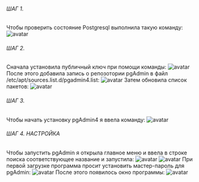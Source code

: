 ###### ШАГ 1.
 Чтобы проверить состояние Postgresql выполнила такую команду:
 ![avatar](https://sun9-46.userapi.com/impg/ExPlod3UMOjXYIrTYxNHO8aQXykx0AjjwowNFg/0DlWiekyzuk.jpg?size=567x201&quality=96&sign=5080e238772cd0e92bd27381064117f5&type=album)
###### ШАГ 2.
Сначала установила публичный ключ при помощи команды:
![avatar](https://sun9-84.userapi.com/impg/9s6LWgY75Rn9D6hKBDsMA1wKhZE3fKoTsuYFBw/f0JFxgLRyvw.jpg?size=807x95&quality=96&sign=7d766ea597d54a3e479bc05b062bc4ef&type=album)
После этого добавила запись о репозотории pgAdmin в файл /etc/apt/sources.list.d/pgadmin4.list:
![avatar](https://sun9-76.userapi.com/impg/T4au21ws7QGZ2sLYp1EzktsRc2F0XghYklX5wg/TPf-HdrtpvM.jpg?size=800x30&quality=96&sign=a4195f1585aeda9075a2c6a35785eb6a&type=album)
Затем обновила список пакетов:
![avatar](https://sun9-25.userapi.com/impg/oKpSsvP3Izf77Cht4SkX9Zu71gECEh1yWxkdeg/ZcqQks-0kew.jpg?size=555x96&quality=96&sign=3f131a8882450eafffc0514ef4257d5f&type=album)
###### ШАГ 3.
Чтобы начать установку pgAdmin4 я ввела команду:
![avatar](https://sun9-34.userapi.com/impg/vSyQVfAhKXgt1CMxljfxaqqXu-K9Bd4zaUayLQ/ucA_1DXaCNw.jpg?size=402x84&quality=96&sign=260b74ddca75296fc84aa7968c0c89f4&type=album)
###### ШАГ 4. НАСТРОЙКА
 Чтобы запустить pgAdmin я открыла главное меню и ввела в строке поиска соответствующее название и запустила:
![avatar](https://sun9-35.userapi.com/impg/ecCQWd-osOllk8hg9JWkbTGNlgZPLK_KL6ErIQ/2RoRXriHzYM.jpg?size=452x527&quality=96&sign=bec757707481ac3bf82ac8cb81e639b9&type=album)
![avatar](https://sun9-21.userapi.com/impg/kzWBSw6ftBslXCDDpxyZt7Oev6bJiDu69sfL2g/k1bMAj4HY3c.jpg?size=755x624&quality=96&sign=f48080e693321d0c9440c630766fa6da&type=album)
При первой загрузке программа просит установить мастер-пароль для pgAdmin:
![avatar](https://sun9-80.userapi.com/impg/Yk09O_9qBEtmVEthlz6yo-psTyUBjuddhCyRnA/x1qgAF1ZSqQ.jpg?size=807x484&quality=96&sign=897ed88d023660468536e3ecb22905ea&type=album)
После этого появилось окно программы:
![avatar](https://sun9-41.userapi.com/impg/eUZn8JkTXJoa0fdHl-gtrslTuGzMlwJjvw5dwQ/fYdvWiibH28.jpg?size=807x496&quality=96&sign=1ed9ebbcb22ce1b6dcc4db9e6a9adf5a&type=album)

